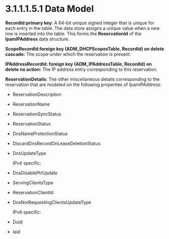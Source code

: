 <html dir="LTR" xmlns:mshelp="http://msdn.microsoft.com/mshelp" xmlns:ddue="http://ddue.schemas.microsoft.com/authoring/2003/5" xmlns:xlink="http://www.w3.org/1999/xlink" xmlns:tool="http://www.microsoft.com/tooltip">
 <body>
 <div id="header">
 <h1 class="heading">3.1.1.1.5.1 Data Model</h1>
 </div>
 <div id="mainSection">
 <div id="mainBody">
 <div id="allHistory" class="saveHistory"></div>
 <div id="sectionSection0" class="section" name="collapseableSection">
 

<p><b>RecordId:primary key</b>: A 64-bit unique signed
integer that is unique for each entry in the table. The data store assigns a
unique value when a new row is inserted into the table. This forms the <b>ReservationId</b>
of the <b>IpamIPAddress</b> data structure.</p>

<p><b>ScopeRecordId:foreign key (ADM_DHCPScopesTable,
RecordId) on delete cascade:</b> The scope under which the reservation is
present.</p>

<p><b>IPAddressRecordId: foreign key
(ADM_IPAddressTable, RecordId) on delete no action:</b> The IP address entry
corresponding to this reservation.</p>

<p><b>ReservationDetails</b>: The other miscellaneous
details corresponding to the reservation that are modeled on the following
properties of IpamIPAddress:</p>

<ul><li><p><span><span> </span></span>ReservationDescription</p>

</li><li><p><span><span> </span></span>ReservationName</p>

</li><li><p><span><span> </span></span>ReservationSyncStatus</p>

</li><li><p><span><span> </span></span>ReservationStatus</p>

</li><li><p><span><span> </span></span>DnsNameProtectionStatus</p>

</li><li><p><span><span> </span></span>DiscardDnsRecordOnLeaseDeletionStatus</p>

</li><li><p><span><span> </span></span>DnsUpdateType</p>

<p>IPv4 specific:</p>

</li><li><p><span><span> </span></span>DnsDisablePtrUpdate</p>

</li><li><p><span><span> </span></span>ServingClientsType</p>

</li><li><p><span><span> </span></span>ReservationClientId</p>

</li><li><p><span><span> </span></span>DnsNotRequestingClientsUpdateType</p>

<p>IPv6 specific:</p>

</li><li><p><span><span> </span></span>Duid</p>

</li><li><p><span><span> </span></span>Iaid</p>

</li></ul>
 </div>
 </div>
 </div>
 </body>
</html>